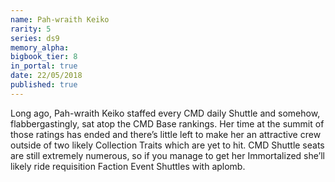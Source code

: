 ```yaml
---
name: Pah-wraith Keiko
rarity: 5
series: ds9
memory_alpha:
bigbook_tier: 8
in_portal: true
date: 22/05/2018
published: true
---
```


Long ago, Pah-wraith Keiko staffed every CMD daily Shuttle and somehow, flabbergastingly, sat atop the CMD Base rankings. Her time at the summit of those ratings has ended and there’s little left to make her an attractive crew outside of two likely Collection Traits which are yet to hit. CMD Shuttle seats are still extremely numerous, so if you manage to get her Immortalized she’ll likely ride requisition Faction Event Shuttles with aplomb.

